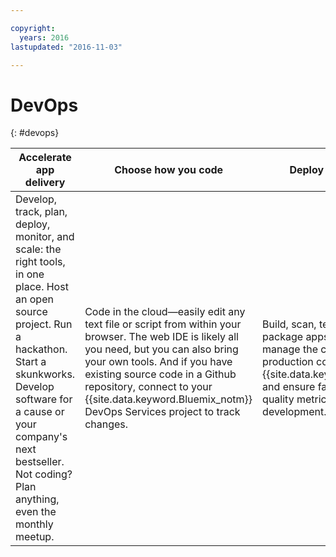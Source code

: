 ```yaml
---

copyright:
  years: 2016
lastupdated: "2016-11-03"

---
```


# DevOps
{: #devops}

Accelerate app delivery | Choose how you code | Deploy with confidence
---- | ---- | ----
Develop, track, plan, deploy, monitor, and scale: the right tools, in one place. Host an open source project. Run a hackathon. Start a skunkworks. Develop software for a cause or your company's next bestseller. Not coding? Plan anything, even the monthly meetup. | Code in the cloud—easily edit any text file or script from within your browser. The web IDE is likely all you need, but you can also bring your own tools. And if you have existing source code in a Github repository, connect to your {{site.data.keyword.Bluemix_notm}} DevOps Services project to track changes. | Build, scan, test, integrate, and package apps before deploying, manage the continuous delivery of production code to {{site.data.keyword.Bluemix_notm}}, and ensure fast user feedback and quality metrics at every stage of development.
